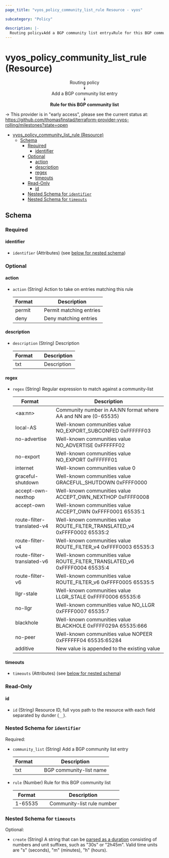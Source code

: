 ```yaml
---
page_title: "vyos_policy_community_list_rule Resource - vyos"

subcategory: "Policy"

description: |-
  Routing policy⯯Add a BGP community list entry⯯Rule for this BGP community list
---
```


# vyos_policy_community_list_rule (Resource)
<center>

Routing policy  
⯯  
Add a BGP community list entry  
⯯  
**Rule for this BGP community list**


</center>

-> This provider is in "early access", please see the current status at: https://github.com/thomasfinstad/terraform-provider-vyos-rolling/milestones?state=open

<!--TOC-->

- [vyos_policy_community_list_rule (Resource)](#vyos_policy_community_list_rule-resource)
  - [Schema](#schema)
    - [Required](#required)
      - [identifier](#identifier)
    - [Optional](#optional)
      - [action](#action)
      - [description](#description)
      - [regex](#regex)
      - [timeouts](#timeouts)
    - [Read-Only](#read-only)
      - [id](#id)
    - [Nested Schema for `identifier`](#nested-schema-for-identifier)
    - [Nested Schema for `timeouts`](#nested-schema-for-timeouts)

<!--TOC-->

<!-- schema generated by tfplugindocs -->
## Schema

### Required

#### identifier
- `identifier` (Attributes) (see [below for nested schema](#nestedatt--identifier))

### Optional

#### action
- `action` (String) Action to take on entries matching this rule

    |  Format  &emsp;|  Description              |
    |----------|---------------------------|
    |  permit  &emsp;|  Permit matching entries  |
    |  deny    &emsp;|  Deny matching entries    |
#### description
- `description` (String) Description

    |  Format  &emsp;|  Description  |
    |----------|---------------|
    |  txt     &emsp;|  Description  |
#### regex
- `regex` (String) Regular expression to match against a community-list

    |  Format                      &emsp;|  Description                                                                 |
    |------------------------------|------------------------------------------------------------------------------|
    |  &lt;aa:nn&gt;                     &emsp;|  Community number in AA:NN format where AA and NN are (0-65535)              |
    |  local-AS                    &emsp;|  Well-known communities value NO_EXPORT_SUBCONFED 0xFFFFFF03                 |
    |  no-advertise                &emsp;|  Well-known communities value NO_ADVERTISE 0xFFFFFF02                        |
    |  no-export                   &emsp;|  Well-known communities value NO_EXPORT 0xFFFFFF01                           |
    |  internet                    &emsp;|  Well-known communities value 0                                              |
    |  graceful-shutdown           &emsp;|  Well-known communities value GRACEFUL_SHUTDOWN 0xFFFF0000                   |
    |  accept-own-nexthop          &emsp;|  Well-known communities value ACCEPT_OWN_NEXTHOP 0xFFFF0008                  |
    |  accept-own                  &emsp;|  Well-known communities value ACCEPT_OWN 0xFFFF0001 65535:1                  |
    |  route-filter-translated-v4  &emsp;|  Well-known communities value ROUTE_FILTER_TRANSLATED_v4 0xFFFF0002 65535:2  |
    |  route-filter-v4             &emsp;|  Well-known communities value ROUTE_FILTER_v4 0xFFFF0003 65535:3             |
    |  route-filter-translated-v6  &emsp;|  Well-known communities value ROUTE_FILTER_TRANSLATED_v6 0xFFFF0004 65535:4  |
    |  route-filter-v6             &emsp;|  Well-known communities value ROUTE_FILTER_v6 0xFFFF0005 65535:5             |
    |  llgr-stale                  &emsp;|  Well-known communities value LLGR_STALE 0xFFFF0006 65535:6                  |
    |  no-llgr                     &emsp;|  Well-known communities value NO_LLGR 0xFFFF0007 65535:7                     |
    |  blackhole                   &emsp;|  Well-known communities value BLACKHOLE 0xFFFF029A 65535:666                 |
    |  no-peer                     &emsp;|  Well-known communities value NOPEER 0xFFFFFF04 65535:65284                  |
    |  additive                    &emsp;|  New value is appended to the existing value                                 |
#### timeouts
- `timeouts` (Attributes) (see [below for nested schema](#nestedatt--timeouts))

### Read-Only

#### id
- `id` (String) Resource ID, full vyos path to the resource with each field separated by dunder (`__`).

<a id="nestedatt--identifier"></a>
### Nested Schema for `identifier`

Required:

- `community_list` (String) Add a BGP community list entry

    |  Format  &emsp;|  Description              |
    |----------|---------------------------|
    |  txt     &emsp;|  BGP community-list name  |
- `rule` (Number) Rule for this BGP community list

    |  Format   &emsp;|  Description                 |
    |-----------|------------------------------|
    |  1-65535  &emsp;|  Community-list rule number  |


<a id="nestedatt--timeouts"></a>
### Nested Schema for `timeouts`

Optional:

- `create` (String) A string that can be [parsed as a duration](https://pkg.go.dev/time#ParseDuration) consisting of numbers and unit suffixes, such as &#34;30s&#34; or &#34;2h45m&#34;. Valid time units are &#34;s&#34; (seconds), &#34;m&#34; (minutes), &#34;h&#34; (hours).
